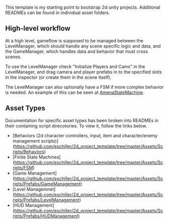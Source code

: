 This template is my starting point to bootstrap 2d unity projects. Additional READMEs can be found in individual asset folders.

## High-level workflow

At a high level, gameflow is supposed to be managed between the LevelManager, which should handle any scene specific logic and data, and the GameManager, which handles data and behavior that must cross scenes.

To use the LevelManager check "Initialize Players and Cams" in the LevelManager, and drag camera and player prefabs in to the specified slots in the inspector (or create them in the scene itself).

The LevelManager can also optionally have a FSM if more complex behavior is needed. An example of this can be seen at [AmenaStateMachine](https://github.com/eschiller/2d_project_template/blob/master/Assets/Scripts/FSM/StateMachines/ArenaStateMachine.cs).

## Asset Types

Documentation for specific asset types has been broken into READMEs in their containing script direcotories. To view it, follow the links below.

 * [Behaviors (2d character controllers, input, item and character/enemy management scripts)] (https://github.com/eschiller/2d_project_template/tree/master/Assets/Scripts/Behaviors)
 * [Finite State Machines] (https://github.com/eschiller/2d_project_template/tree/master/Assets/Scripts/FSM)
 * [Game Management] (https://github.com/eschiller/2d_project_template/tree/master/Assets/Scripts/Prefabs/GameManagement)
 * [Level Managemnet] (https://github.com/eschiller/2d_project_template/tree/master/Assets/Scripts/Prefabs/LevelManagement)
 * [HUD Management] (https://github.com/eschiller/2d_project_template/tree/master/Assets/Scripts/Prefabs/HUDManagement)

